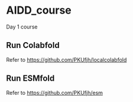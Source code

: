# AIDD_course
Day 1 course

## Run Colabfold
Refer to https://github.com/PKUfjh/localcolabfold

## Run ESMfold
Refer to https://github.com/PKUfjh/esm